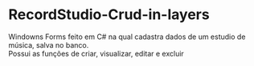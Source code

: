 # RecordStudio-Crud-in-layers
 
 Windowns Forms feito em C# na qual cadastra dados de um estudio de música, salva no banco. </br>
 Possui as funções de criar, visualizar, editar e excluir
